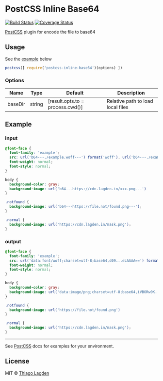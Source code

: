 # PostCSS Inline Base64

[![Build Status][ci-img]][ci]
[![Coverage Status][cover-img]][cover]

[PostCSS](https://github.com/postcss/postcss) plugin for encode the file to base64

[PostCSS]:   https://github.com/postcss/postcss
[ci-img]:    https://travis-ci.org/lagden/postcss-inline-base64.svg
[ci]:        https://travis-ci.org/lagden/postcss-inline-base64
[cover-img]: https://codecov.io/gh/lagden/postcss-inline-base64/branch/master/graph/badge.svg
[cover]:     https://codecov.io/gh/lagden/postcss-inline-base64


## Usage

See the [example](#example) below

```js
postcss([ require('postcss-inline-base64')(options) ])
```

### Options

Name        | Type    | Default                           | Description
----------- | ------- | --------------------------------- | -----------
baseDir     | string  | [result.opts.to = process.cwd()]  | Relative path to load local files


## Example

### input

```css
@font-face {
  font-family: 'example';
  src: url('b64---./example.woff---') format('woff'), url('b64---./example.woff2---') format('woff2');
  font-weight: normal;
  font-style: normal;
}

body {
  background-color: gray;
  background-image: url('b64---https://cdn.lagden.in/xxx.png---')
}

.notfound {
  background-image: url('b64---https://file.not/found.png---');
}

.normal {
  background-image: url('https://cdn.lagden.in/mask.png');
}
```

### output

```css
@font-face {
  font-family: 'example';
  src: url('data:font/woff;charset=utf-8;base64,d09...eLAAAA==') format('woff'), url('data:font/woff2;charset=utf-8;base64,d09...eLAAAA==') format('woff2');
  font-weight: normal;
  font-style: normal;
}

body {
  background-color: gray;
  background-image: url('data:image/png;charset=utf-8;base64,iVBORw0K...SuQmCC');
}

.notfound {
  background-image: url('https://file.not/found.png')
}

.normal {
  background-image: url('https://cdn.lagden.in/mask.png');
}
```

---

See [PostCSS](https://github.com/postcss/postcss/tree/master/docs) docs for examples for your environment.


## License

MIT © [Thiago Lagden](https://github.com/lagden)
